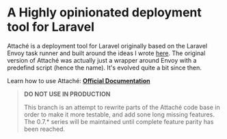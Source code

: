 # A Highly opinionated deployment tool for Laravel

Attaché is a deployment tool for Laravel originally based on the Laravel Envoy task runner and built around the ideas I wrote [here](https://medium.com/@warrickbayman/zero-downtime-laravel-deployments-with-envoy-version-2-227c8259e31c). The original version of Attaché was actually just a wrapper around Envoy with a predefind script (hence the name). It's evolved quite a bit since then.

Learn how to use Attaché: **[Official Documentation](https://tpg.github.io/attache)**

> **DO NOT USE IN PRODUCTION**
> 
> This branch is an attempt to rewrite parts of the Attaché code base in order to make it more testable, and add sone long missing features. The 0.7.* series will be maintained until complete feature parity has been reached. 
